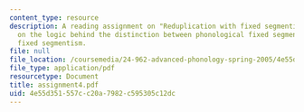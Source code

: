 ```yaml
---
content_type: resource
description: A reading assignment on "Reduplication with fixed segmentism" and problems
  on the logic behind the distinction between phonological fixed segmentism and morphological
  fixed segmentism.
file: null
file_location: /coursemedia/24-962-advanced-phonology-spring-2005/4e55d351557cc20a7982c595305c12dc_assignment4.pdf
file_type: application/pdf
resourcetype: Document
title: assignment4.pdf
uid: 4e55d351-557c-c20a-7982-c595305c12dc
---
```

